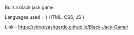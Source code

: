 Built a black jack game

Languages used = {
HTML,
CSS,
JS
}


Link - https://shreeyashgarde.github.io/Black-Jack-Game/

